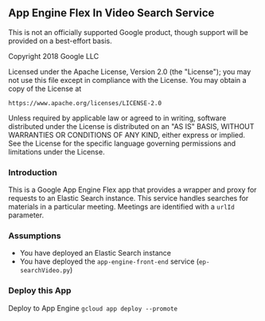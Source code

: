 ## App Engine Flex In Video Search Service

This is not an officially supported Google product, though support will be provided on a best-effort basis.

Copyright 2018 Google LLC

Licensed under the Apache License, Version 2.0 (the "License");
you may not use this file except in compliance with the License.
You may obtain a copy of the License at

    https://www.apache.org/licenses/LICENSE-2.0

Unless required by applicable law or agreed to in writing, software
distributed under the License is distributed on an "AS IS" BASIS,
WITHOUT WARRANTIES OR CONDITIONS OF ANY KIND, either express or implied.
See the License for the specific language governing permissions and
limitations under the License.


### Introduction

This is a Google App Engine Flex app that provides a wrapper and proxy for requests
to an Elastic Search instance. This service handles searches for materials in a
particular meeting. Meetings are identified with a `urlId` parameter.


### Assumptions

* You have deployed an Elastic Search instance
* You have deployed the `app-engine-front-end` service (`ep-searchVideo.py`)


### Deploy this App

Deploy to App Engine
`gcloud app deploy --promote`